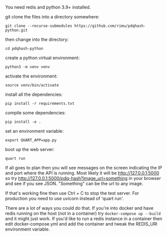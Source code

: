 You need redis and python 3.9+ installed.

git clone the files into a directory somewhere:

`git clone --recurse-submodules https://github.com/rimu/pdqhash-python.git`

then change into the directory:

`cd pdqhash-python`

create a python virtual environment:

`python3 -m venv venv`

activate the environment:

`source venv/bin/activate`


install all the dependencies:

`pip install -r requirements.txt`

compile some dependencies:

`pip install -e .`

set an environment variable:

`export QUART_APP=app.py`

boot up the web server:

`quart run`

If all goes to plan then you will see messages on the screen indicating the IP and port where the API is running. Most likely it
will be http://127.0.0.1:5000 so try http://127.0.0.1:5000/pdq-hash?image_url=something in your browser and see if you see JSON. "Something" can be the url to any image.

If that's working fine then use Ctrl + C to stop the test server. For production you need to use uvicorn instead of 'quart run'.

There are a lot of ways you could do that. If you're into docker and have redis running on the host (not in a container) try
`docker-compose up --build` and it might just work. If you'd like to run a redis instance in a container then edit docker-compose.yml and add the container and tweak the REDIS_URI environment variable.
